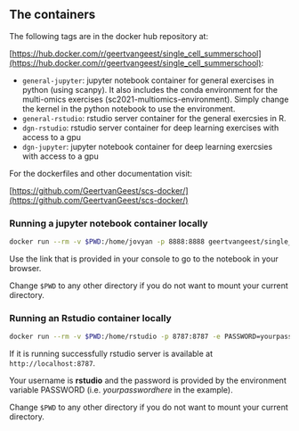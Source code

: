 ## The containers

The following tags are in the docker hub repository at:

[https://hub.docker.com/r/geertvangeest/single_cell_summerschool](https://hub.docker.com/r/geertvangeest/single_cell_summerschool):

- `general-jupyter`: jupyter notebook container for general exercises in python (using scanpy). It also includes the conda environment for the multi-omics exercises (sc2021-multiomics-environment). Simply change the kernel in the python notebook to use the environment. 
- `general-rstudio`: rstudio server container for the general exercsies in R. 
- `dgn-rstudio`: rstudio server container for deep learning exercises with access to a gpu
- `dgn-jupyter`: jupyter notebook container for deep learning exercsies with access to a gpu

For the dockerfiles and other documentation visit:

[https://github.com/GeertvanGeest/scs-docker/](https://github.com/GeertvanGeest/scs-docker/)

### Running a jupyter notebook container locally

```sh
docker run --rm -v $PWD:/home/jovyan -p 8888:8888 geertvangeest/single_cell_summerschool:general-jupyter
```

Use the link that is provided in your console to go to the notebook in your browser.

Change `$PWD` to any other directory if you do not want to mount your current directory. 

### Running an Rstudio container locally

```sh
docker run --rm -v $PWD:/home/rstudio -p 8787:8787 -e PASSWORD=yourpasswordhere geertvangeest/single_cell_summerschool:general-rstudio
```

If it is running successfully rstudio server is available at `http://localhost:8787`. 

Your username is **rstudio** and the password is provided by the environment variable PASSWORD (i.e. *yourpasswordhere* in the example). 

Change `$PWD` to any other directory if you do not want to mount your current directory. 
